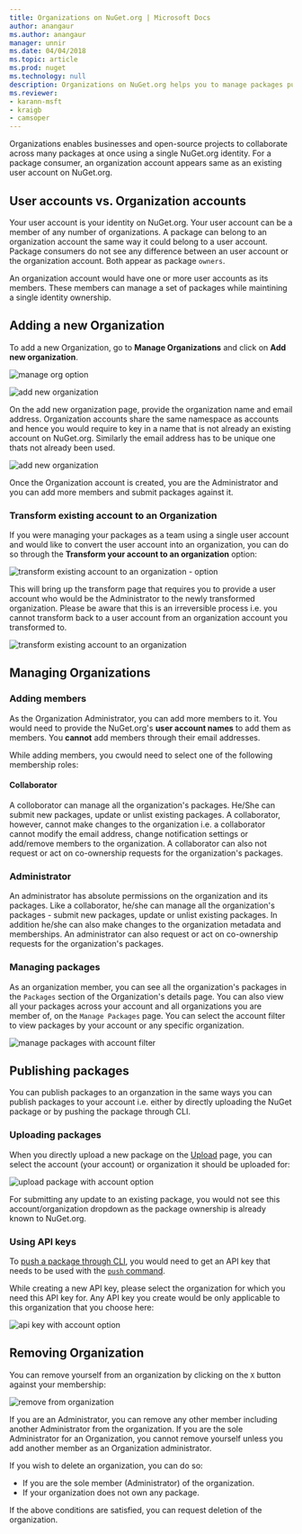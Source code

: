 ```yaml
---
title: Organizations on NuGet.org | Microsoft Docs
author: anangaur
ms.author: anangaur
manager: unnir
ms.date: 04/04/2018
ms.topic: article
ms.prod: nuget
ms.technology: null
description: Organizations on NuGet.org helps you to manage packages published by group or in a team, company environment.
ms.reviewer:
- karann-msft
- kraigb
- camsoper
---
```


Organizations enables businesses and open-source projects to collaborate across many packages at once using a single NuGet.org identity. For a package consumer, an organization account appears same as an existing user account on NuGet.org. 

## User accounts vs. Organization accounts
Your user account is your identity on NuGet.org. Your user account can be a member of any number of organizations. A package can belong to an organization account the same way it could belong to a user account. Package consumers do not see any difference between an user account or the organization account. Both appear as package `owners`.

An organization account would have one or more user accounts as its members. These members can manage a set of packages while maintining a single identity ownership. 

## Adding a new Organization

To add a new Organization, go to **Manage Organizations** and click on **Add new organization**. 

![manage org option](./media/org-manage-option.png)

![add new organization](./media/org-add-new-option.png)

On the add new organization page, provide the organization name and email address. Organization accounts share the same namespace as accounts and hence you would require to key in a name that is not already an existing account on NuGet.org. Similarly the email address has to be unique one thats not already been used.


![add new organization](./media/org-add-new-page.png)

Once the Organization account is created, you are the Administrator and you can add more members and submit packages against it.

### Transform existing account to an Organization
If you were managing your packages as a team using a single user account and would like to convert the user account into an organization, you can do so through the **Transform your account to an organization** option:

![transform existing account to an organization - option](./media/org-transform-option.png)

This will bring up the transform page that requires you to provide a user account who would be the Administrator to the newly transformed organization. Please be aware that this is an irreversible process i.e. you cannot transform back to a user account from an organization account you transformed to.

![transform existing account to an organization](./media/org-transform-page.png)

## Managing Organizations 

### Adding members
As the Organization Administrator, you can add more members to it. You would need to provide the NuGet.org's **user account names** to add them as members. You **cannot** add members through their email addresses.

While adding members, you cwould need to select one of the following membership roles:

#### Collaborator
A colloborator can manage all the organization's packages. He/She can submit new packages, update or unlist existing packages. A collaborator, however, cannot make changes to the organization i.e. a collaborator cannot modify the email address, change notification settings or add/remove members to the organization. A collaborator can also not request or act on co-ownership requests for the organization's packages. 

### Administrator
An administrator has absolute permissions on the organization and its packages. Like a collaborator, he/she can manage all the organization's packages - submit new packages, update or unlist existing packages. In addition he/she can also make changes to the organization metadata and memberships. An administrator can also request or act on co-ownership requests for the organization's packages.

### Managing packages
As an organization member, you can see all the organization's packages in the `Packages` section of the Organization's details page. You can also view all your packages across your account and all organizations you are member of, on the `Manage Packages` page. You can select the account filter to view packages by your account or any specific organization.

![manage packages with account filter](./media/org-manage-packages-option.png)

## Publishing packages
You can publish packages to an organzation in the same ways you can publish packages to your account i.e. either by directly uploading the NuGet package or by pushing the package through CLI.

### Uploading packages
When you directly upload a new package on the [Upload](https://www.nuget.org/packages/manage/upload) page, you can select the account (your account) or organization it should be uploaded for:

![upload package with account option](./media/org-upload-option.png)

For submitting any update to an existing package, you would not see this account/organization dropdown as the package ownership is already known to NuGet.org.

### Using API keys
To [push a package through CLI](https://docs.microsoft.com/en-us/nuget/create-packages/publish-a-package#command-line), you would need to get an API key that needs to be used with the [`push` command](https://docs.microsoft.com/en-us/nuget/tools/cli-ref-push). 

While creating a new API key, please select the organization for which you need this API key for. Any API key you create would be only applicable to this organization that you choose here:

![api key with account option](./media/org-apikey-option.png)

## Removing Organization
You can remove yourself from an organization by clicking on the `X` button against your membership:

![remove from organization](./media/org-remove-self-option.png)

If you are an Administrator, you can remove any other member including another Administrator from the organization. If you are the sole Administrator for an Organization, you cannot remove yourself unless you add another member as an Organization administrator.

If you wish to delete an organization, you can do so:
* If you are the sole member (Administrator) of the organization.
* If your organization does not own any package.

If the above conditions are satisfied, you can request deletion of the organization. 

